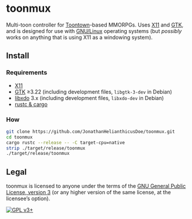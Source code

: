 # toonmux

Multi-toon controller for
[Toontown](https://en.wikipedia.org/wiki/Toontown_Online)-based MMORPGs. Uses
[X11](https://en.wikipedia.org/wiki/X_Window_System) and
[GTK](https://en.wikipedia.org/wiki/GTK), and is designed for use with
[GNU/Linux](https://en.wikipedia.org/wiki/Linux) operating systems (but
*possibly* works on anything that is using X11 as a windowing system).

## Install

### Requirements

* [X11](https://en.wikipedia.org/wiki/X_Window_System)
* [GTK](https://en.wikipedia.org/wiki/GTK) &ge;3.22 (including development
  files, `libgtk-3-dev` in Debian)
* [libxdo](https://www.semicomplete.com/projects/xdotool/) 3.x (including
  development files, `libxdo-dev` in Debian)
* [rustc &amp; cargo](https://rustup.rs/)

### How

```bash
git clone https://github.com/JonathanHelianthicusDoe/toonmux.git
cd toonmux
cargo rustc --release -- -C target-cpu=native
strip ./target/release/toonmux
./target/release/toonmux
```

## Legal

toonmux is licensed to anyone under the terms of the [GNU General Public
License, version 3](https://www.gnu.org/licenses/gpl-3.0.html) (or any higher
version of the same license, at the licensee&rsquo;s option).

[![GPL v3+](https://www.gnu.org/graphics/gplv3-or-later.png
"GPL v3+")](https://www.gnu.org/licenses/gpl-3.0.html)
